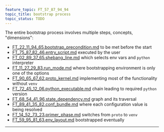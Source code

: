 ```yaml
---
feature_topic: FT_57_87_94_94
topic_title: bootstrap process
topic_status: TODO
---
```


The entire bootstrap process involves multiple steps, concepts, "dimensions":
*   [FT_22_11_94_65.bootstrap_precondition.md][FT_22_11_94_65.bootstrap_precondition.md] to be met before the start
*   [FT_75_87_82_46.entry_script.md][FT_75_87_82_46.entry_script.md] executed by the user
*   [FT_02_89_37_65.shebang_line.md][FT_02_89_37_65.shebang_line.md] which selects env vars and `python` interpreter
*   [FT_11_27_29_83.run_mode.md][FT_11_27_29_83.run_mode.md] where bootstrapping environment is only one of the options
*   [FT_90_65_67_62.proto_kernel.md][FT_90_65_67_62.proto_kernel.md] implementing most of the functionality without `venv`
*   [FT_72_45_12_06.python_executable.md][FT_72_45_12_06.python_executable.md] chain leading to required `python` version
*   [FT_68_54_41_96.state_dependency.md][FT_68_54_41_96.state_dependency.md] graph and its traversal
*   [FT_89_41_35_82.conf_bundle.md][FT_89_41_35_82.conf_bundle.md] where each configuration value is being resolved
*   [FT_14_52_73_23.primer_phase.md][FT_14_52_73_23.primer_phase.md] switches from `proto` to `venv`
*   [FT_59_95_81_63.env_layout.md][FT_59_95_81_63.env_layout.md] bootstrapped eventually

---

[FT_22_11_94_65.bootstrap_precondition.md]: FT_22_11_94_65.bootstrap_precondition.md
[FT_02_89_37_65.shebang_line.md]: FT_02_89_37_65.shebang_line.md
[FT_75_87_82_46.entry_script.md]: FT_75_87_82_46.entry_script.md
[FT_11_27_29_83.run_mode.md]: FT_11_27_29_83.run_mode.md
[FT_90_65_67_62.proto_kernel.md]: FT_90_65_67_62.proto_kernel.md
[FT_72_45_12_06.python_executable.md]: FT_72_45_12_06.python_executable.md
[FT_59_95_81_63.env_layout.md]: FT_59_95_81_63.env_layout.md
[FT_68_54_41_96.state_dependency.md]: FT_68_54_41_96.state_dependency.md
[FT_89_41_35_82.conf_bundle.md]: FT_89_41_35_82.conf_bundle.md
[FT_14_52_73_23.primer_phase.md]: FT_14_52_73_23.primer_phase.md
[FT_59_95_81_63.env_layout.md]: FT_59_95_81_63.env_layout.md
